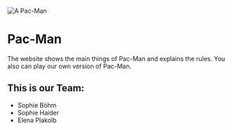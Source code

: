 ![A Pac-Man](PacMan3.jpg)

# Pac-Man
The website shows the main things of Pac-Man and explains the rules. 
You also can play our own version of Pac-Man. 
## This is our Team:
* Sophie Böhm
* Sophie Haider
* Elena Plakolb